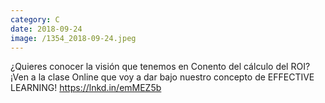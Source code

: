 ```yaml
--- 
category: C 
date: 2018-09-24 
image: /1354_2018-09-24.jpeg 
--- 
```


¿Quieres conocer la visión que tenemos en Conento del cálculo del ROI? ¡Ven a la clase Online que voy a dar bajo nuestro concepto de EFFECTIVE LEARNING! https://lnkd.in/emMEZ5b